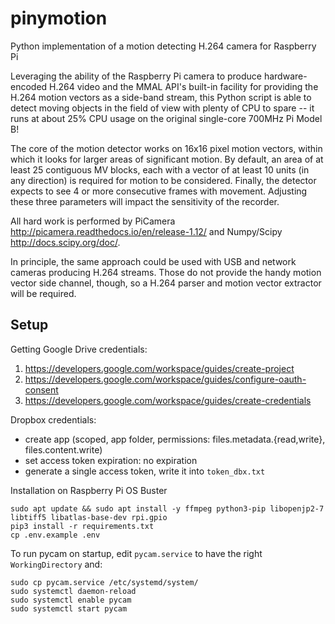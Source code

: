 # pinymotion

Python implementation of a motion detecting H.264 camera for Raspberry Pi

Leveraging the ability of the Raspberry Pi camera to produce hardware-encoded
H.264 video and the MMAL API's built-in facility for providing the H.264 motion vectors
as a side-band stream, this Python script is able to detect moving objects in
the field of view with plenty of CPU to spare -- it runs at about 25% CPU usage on the
original single-core 700MHz Pi Model B!

The core of the motion detector works on 16x16 pixel motion vectors, within which it
looks for larger areas of significant motion. By default, an area of at least 25
contiguous MV blocks, each with a vector of at least 10 units (in any direction) is
required for motion to be considered. Finally, the detector expects to see 4 or more
consecutive frames with movement. Adjusting these three parameters will impact the
sensitivity of the recorder.

All hard work is performed by PiCamera http://picamera.readthedocs.io/en/release-1.12/
and Numpy/Scipy http://docs.scipy.org/doc/.

In principle, the same approach could be used with USB and network cameras producing
H.264 streams. Those do not provide the handy motion vector side channel, though, so
a H.264 parser and motion vector extractor will be required.

## Setup

Getting Google Drive credentials:
1. https://developers.google.com/workspace/guides/create-project
2. https://developers.google.com/workspace/guides/configure-oauth-consent
3. https://developers.google.com/workspace/guides/create-credentials

Dropbox credentials:
- create app (scoped, app folder, permissions: files.metadata.{read,write}, files.content.write)
- set access token expiration: no expiration
- generate a single access token, write it into `token_dbx.txt`

Installation on Raspberry Pi OS Buster
```
sudo apt update && sudo apt install -y ffmpeg python3-pip libopenjp2-7 libtiff5 libatlas-base-dev rpi.gpio
pip3 install -r requirements.txt
cp .env.example .env
```

To run pycam on startup, edit `pycam.service` to have the right `WorkingDirectory` and:
```
sudo cp pycam.service /etc/systemd/system/
sudo systemctl daemon-reload
sudo systemctl enable pycam
sudo systemctl start pycam
```
